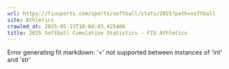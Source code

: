 ```yaml
---
url: https://fiusports.com/sports/softball/stats/2025?path=softball
site: Athletics
crawled_at: 2025-05-13T10:04:43.425406
title: 2025 Softball Cumulative Statistics - FIU Athletics
---
```


Error generating fit markdown: '<' not supported between instances of 'int' and 'str'